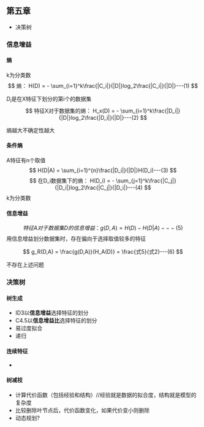 ## 第五章

- 决策树

### 信息增益

#### 熵
k为分类数
$$
熵：
H(D) = - \sum_{i=1}^k\frac{|C_i|}{|D|}log_2\frac{|C_i|}{|D|}---(1)
$$



$D_i$是在X特征下划分的第i个的数据集
$$
特征X对于数据集的熵：
H_x(D) = - \sum_{i=1}^k\frac{|D_i|}{|D|}log_2\frac{|D_i|}{|D|}---(2)
$$

熵越大不确定性越大

#### 条件熵
A特征有n个取值
$$
H(D|A) = \sum_{i=1}^{n}\frac{|D_i|}{|D|}H(D_i)---(3)
$$
$$
在D_i数据集下的熵：
H(D_i) = - \sum_{j=1}^k\frac{|C_j|}{|D_i|}log_2\frac{|C_j|}{|D_i|}---(4)
$$
k为分类数
#### 信息增益

$$
特征A对于数据集D的信息增益：
g(D,A) = H(D) - H(D|A)---(5)
$$
用信息增益划分数据集时，存在偏向于选择取值较多的特征

$$
g_R(D,A) = \frac{g(D,A)}{H_A(D)} = \frac{式5}{式2}---(6)
$$


不存在上述问题

### 决策树

#### 树生成
- ID3以**信息增益**选择特征的划分
- C4.5以**信息增益比**选择特征的划分
- 易过度拟合
- 递归

#### 连续特征
- 


#### 树减枝
- 计算代价函数（包括经验和结构）//经验就是数据的拟合度，结构就是模型的复杂度
- 比较删除叶节点后，代价函数变化，如果代价变小则删除
- 动态规划?